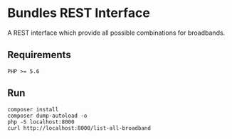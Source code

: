 # Bundles REST Interface

A REST interface which provide all possible combinations for broadbands.

## Requirements
```
PHP >= 5.6
```

## Run

```
composer install
composer dump-autoload -o
php -S localhost:8000
curl http://localhost:8000/list-all-broadband
```